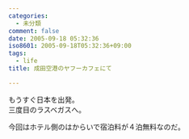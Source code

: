 ```yaml
---
categories:
  - 未分類
comment: false
date: 2005-09-18 05:32:36
iso8601: 2005-09-18T05:32:36+09:00
tags:
  - life
title: 成田空港のヤフーカフェにて

---
```


<div class="entry-body">
  <p>もうすぐ日本を出発。<br />
    三度目のラスベガスへ。</p>

  <p>今回はホテル側のはからいで宿泊料が４泊無料なのだ。</p>
</div>
